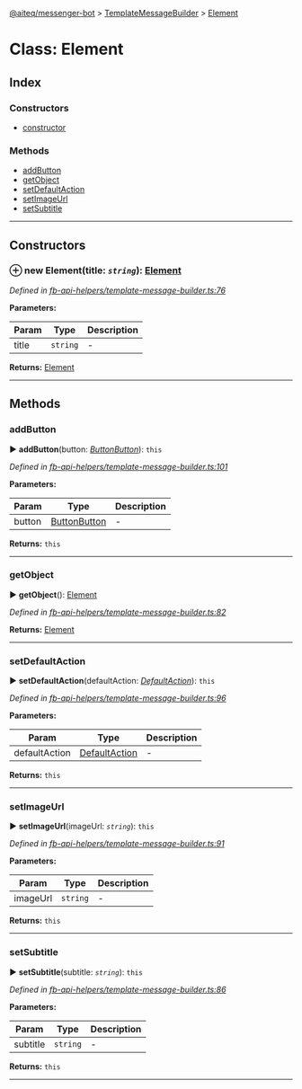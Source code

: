 [@aiteq/messenger-bot](../README.md) > [TemplateMessageBuilder](../classes/templatemessagebuilder.md) > [Element](../classes/templatemessagebuilder.element.md)



# Class: Element

## Index

### Constructors

* [constructor](templatemessagebuilder.element.md#constructor)


### Methods

* [addButton](templatemessagebuilder.element.md#addbutton)
* [getObject](templatemessagebuilder.element.md#getobject)
* [setDefaultAction](templatemessagebuilder.element.md#setdefaultaction)
* [setImageUrl](templatemessagebuilder.element.md#setimageurl)
* [setSubtitle](templatemessagebuilder.element.md#setsubtitle)



---
## Constructors
<a id="constructor"></a>


### ⊕ **new Element**(title: *`string`*): [Element](templatemessagebuilder.element.md)



*Defined in [fb-api-helpers/template-message-builder.ts:76](https://github.com/aiteq/messenger-bot/blob/a540dbb/src/fb-api-helpers/template-message-builder.ts#L76)*



**Parameters:**

| Param | Type | Description |
| ------ | ------ | ------ |
| title | `string`   |  - |





**Returns:** [Element](templatemessagebuilder.element.md)

---



## Methods
<a id="addbutton"></a>

###  addButton

► **addButton**(button: *[Button](templatemessagebuilder.button.md)[Button](../modules/send.md#button)*): `this`




*Defined in [fb-api-helpers/template-message-builder.ts:101](https://github.com/aiteq/messenger-bot/blob/a540dbb/src/fb-api-helpers/template-message-builder.ts#L101)*



**Parameters:**

| Param | Type | Description |
| ------ | ------ | ------ |
| button | [Button](templatemessagebuilder.button.md)[Button](../modules/send.md#button)   |  - |





**Returns:** `this`





___

<a id="getobject"></a>

###  getObject

► **getObject**(): [Element](../interfaces/send.element.md)




*Defined in [fb-api-helpers/template-message-builder.ts:82](https://github.com/aiteq/messenger-bot/blob/a540dbb/src/fb-api-helpers/template-message-builder.ts#L82)*





**Returns:** [Element](../interfaces/send.element.md)





___

<a id="setdefaultaction"></a>

###  setDefaultAction

► **setDefaultAction**(defaultAction: *[DefaultAction](templatemessagebuilder.defaultaction.md)*): `this`




*Defined in [fb-api-helpers/template-message-builder.ts:96](https://github.com/aiteq/messenger-bot/blob/a540dbb/src/fb-api-helpers/template-message-builder.ts#L96)*



**Parameters:**

| Param | Type | Description |
| ------ | ------ | ------ |
| defaultAction | [DefaultAction](templatemessagebuilder.defaultaction.md)   |  - |





**Returns:** `this`





___

<a id="setimageurl"></a>

###  setImageUrl

► **setImageUrl**(imageUrl: *`string`*): `this`




*Defined in [fb-api-helpers/template-message-builder.ts:91](https://github.com/aiteq/messenger-bot/blob/a540dbb/src/fb-api-helpers/template-message-builder.ts#L91)*



**Parameters:**

| Param | Type | Description |
| ------ | ------ | ------ |
| imageUrl | `string`   |  - |





**Returns:** `this`





___

<a id="setsubtitle"></a>

###  setSubtitle

► **setSubtitle**(subtitle: *`string`*): `this`




*Defined in [fb-api-helpers/template-message-builder.ts:86](https://github.com/aiteq/messenger-bot/blob/a540dbb/src/fb-api-helpers/template-message-builder.ts#L86)*



**Parameters:**

| Param | Type | Description |
| ------ | ------ | ------ |
| subtitle | `string`   |  - |





**Returns:** `this`





___



